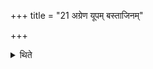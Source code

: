 +++
title = "21 अग्रेण यूपम् बस्ताजिनम्"

+++

<details><summary>थिते</summary>

21. After the Adhvaryu[^1] has spread a he-goat-skin with its neck to the east and hairy side upwards, in front of the sacrificial post    


[^1] The subject of the gerund and of the finite word is different.  
</details>
